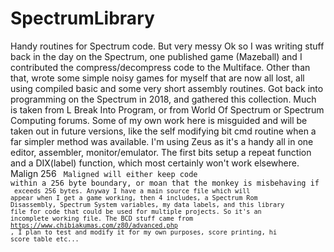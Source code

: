 # SpectrumLibrary
Handy routines for Spectrum code. But very messy
Ok so I was writing stuff back in the day on the Spectrum, one published game (Mazeball) and I contributed the compress/decompress code to the Multiface. Other than that, wrote some simple noisy games for myself that are now all lost, all using compiled basic and some very short assembly routines. Got back into programming on the Spectrum in 2018, and gathered this collection. Much is taken from L Break Into Program, or from World Of Spectrum or Spectrum Computing forums. Some of my own work here is misguided and will be taken out in future versions, like the self modifying bit cmd routine when a far simpler method was available.
I'm using Zeus as it's a handy all in one editor, assembler, monitor/emulator. The first bits setup a repeat function and a DIX(label) function, which most certainly won't work elsewhere. Malign 256 <code> Maligned will either keep code within a 256 byte boundary, or moan that the monkey is misbehaving if <code> exceeds 256 bytes.
Anyway I have a main source file which will appear when I get a game working, then 4 includes, a Spectrum Rom Disassembly, Spectrum System variables, my data labels, and this library file for code that could be used for multiple projects. So it's an incomplete working file. 
The BCD stuff came from https://www.chibiakumas.com/z80/advanced.php , I plan to test and modify it for my own purposes, score printing, hi score table etc... 
